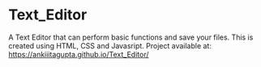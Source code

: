 # Text_Editor
A Text Editor that can perform basic functions and save your files. This is created using HTML, CSS and Javasript.
Project available at: https://ankiiitagupta.github.io/Text_Editor/
